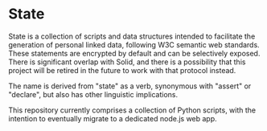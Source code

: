 # State

State is a collection of scripts and data structures intended to facilitate the generation of personal linked data, following W3C semantic web standards. These statements are encrypted by default and can be selectively exposed. There is significant overlap with Solid, and there is a possibility that this project will be retired in the future to work with that protocol instead.

The name is derived from "state" as a verb, synonymous with "assert" or "declare", but also has other linguistic implications.

This repository currently comprises a collection of Python scripts, with the intention to eventually migrate to a dedicated node.js web app.